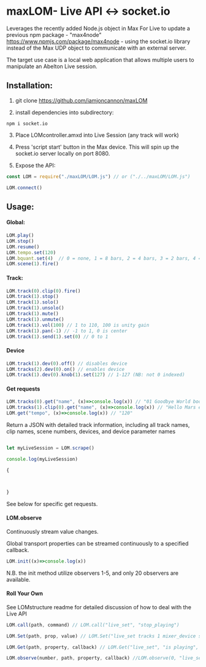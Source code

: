 
# maxLOM- Live API <-> socket.io 

Leverages the recently added Node.js object in Max For Live to update a previous npm package - "max4node" https://www.npmjs.com/package/max4node - using the socket.io library instead of the Max UDP object to communicate with an external server.

The target use case is a local web application that allows multiple users to manipulate an Abelton Live session. 

## Installation:

1. git clone https://github.com/iamjoncannon/maxLOM

2. install dependencies into subdirectory:

```node
npm i socket.io
```

3. Place LOMcontroller.amxd into Live Session (any track will work)

4. Press 'script start' button in the Max device. This will spin up the socket.io server locally on port 8080.

5. Expose the API:

```Javascript
const LOM = require("./maxLOM/LOM.js") // or ("./../maxLOM/LOM.js")

LOM.connect()
```

## Usage:

#### Global:

```Javascript
LOM.play()
LOM.stop()
LOM.resume() 
LOM.tempo.set(120)
LOM.bquant.set(4)  // 0 = none, 1 = 8 bars, 2 = 4 bars, 3 = 2 bars, 4 = 1 bar
LOM.scene(1).fire()
```

#### Track:

```Javascript
LOM.track(0).clip(0).fire()
LOM.track(1).stop()
LOM.track(1).solo()
LOM.track(1).unsolo()
LOM.track(1).mute()
LOM.track(1).unmute()
LOM.track(1).vol(100) // 1 to 110, 100 is unity gain
LOM.track(1).pan(-1) // -1 to 1, 0 is center
LOM.track(1).send(1).set(0) // 0 to 1
```

#### Device
```Javascript
LOM.track(1).dev(0).off() // disables device
LOM.tracks(2).dev(0).on() // enables device
LOM.track(1).dev(0).knob(1).set(127) // 1-127 (NB: not 0 indexed)
```

#### Get requests

```Javascript
LOM.tracks(0).get("name", (x)=>console.log(x)) // "01 Goodbye World boom bap drums"
LOM.tracks(1).clip(0).get("name", (x)=>console.log(x)) // "Hello Mars entrance synth"
LOM.get("tempo", (x)=>console.log(x)) // "120" 
```

Return a JSON with detailed track information, including all track names, clip names, scene numbers, devices, and device parameter names

```Javascript

let myLiveSession = LOM.scrape()

console.log(myLiveSession) 

{



}

```

See below for specific get requests.

#### LOM.observe

Continuously stream value changes. 

Global transport properties can be streamed continuously to a specified callback.

```Javascript
LOM.init((x)=>console.log(x))
```

N.B. the init method utilize observers 1-5, and only 20 observers are available. 

#### Roll Your Own 

See LOMstructure readme for detailed discussion of how to deal with the Live API

```Javascript
LOM.call(path, command) // LOM.call("live_set", "stop_playing")

LOM.Set(path, prop, value) // LOM.Set("live_set tracks 1 mixer_device sends 1", "value", 0)

LOM.Get(path, property, callback) // LOM.Get("live_set", "is playing", (x)=> console.log(x)) // "true"

LOM.observe(number, path, property, callback) //LOM.observe(0, "live_set master_track mixer_device volume", "value", (x)=>console.log(x)) // ".01232"
```
